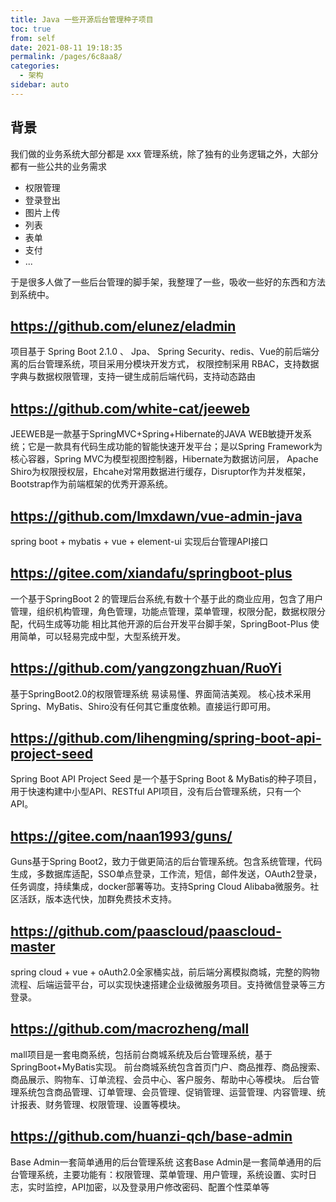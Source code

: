 ```yaml
---
title: Java 一些开源后台管理种子项目
toc: true
from: self
date: 2021-08-11 19:18:35
permalink: /pages/6c8aa8/
categories:
  - 架构
sidebar: auto
---
```


## 背景

我们做的业务系统大部分都是 xxx 管理系统，除了独有的业务逻辑之外，大部分都有一些公共的业务需求

- 权限管理
- 登录登出
- 图片上传
- 列表
- 表单
- 支付
- ...

于是很多人做了一些后台管理的脚手架，我整理了一些，吸收一些好的东西和方法到系统中。

## https://github.com/elunez/eladmin


项目基于 Spring Boot 2.1.0 、 Jpa、 Spring Security、redis、Vue的前后端分离的后台管理系统，项目采用分模块开发方式， 权限控制采用 RBAC，支持数据字典与数据权限管理，支持一键生成前后端代码，支持动态路由 


## https://github.com/white-cat/jeeweb

JEEWEB是一款基于SpringMVC+Spring+Hibernate的JAVA WEB敏捷开发系统；它是一款具有代码生成功能的智能快速开发平台；是以Spring Framework为核心容器，Spring MVC为模型视图控制器，Hibernate为数据访问层， Apache Shiro为权限授权层，Ehcahe对常用数据进行缓存，Disruptor作为并发框架，Bootstrap作为前端框架的优秀开源系统。

## https://github.com/lmxdawn/vue-admin-java

spring boot + mybatis + vue + element-ui 实现后台管理API接口

## https://gitee.com/xiandafu/springboot-plus

一个基于SpringBoot 2 的管理后台系统,有数十个基于此的商业应用，包含了用户管理，组织机构管理，角色管理，功能点管理，菜单管理，权限分配，数据权限分配，代码生成等功能 相比其他开源的后台开发平台脚手架，SpringBoot-Plus 使用简单，可以轻易完成中型，大型系统开发。

## https://github.com/yangzongzhuan/RuoYi

基于SpringBoot2.0的权限管理系统 易读易懂、界面简洁美观。 核心技术采用Spring、MyBatis、Shiro没有任何其它重度依赖。直接运行即可用。

## https://github.com/lihengming/spring-boot-api-project-seed

Spring Boot API Project Seed 是一个基于Spring Boot & MyBatis的种子项目，用于快速构建中小型API、RESTful API项目，没有后台管理系统，只有一个 API。

## https://gitee.com/naan1993/guns/

Guns基于Spring Boot2，致力于做更简洁的后台管理系统。包含系统管理，代码生成，多数据库适配，SSO单点登录，工作流，短信，邮件发送，OAuth2登录，任务调度，持续集成，docker部署等功。支持Spring Cloud Alibaba微服务。社区活跃，版本迭代快，加群免费技术支持。

## https://github.com/paascloud/paascloud-master

spring cloud + vue + oAuth2.0全家桶实战，前后端分离模拟商城，完整的购物流程、后端运营平台，可以实现快速搭建企业级微服务项目。支持微信登录等三方登录。

## https://github.com/macrozheng/mall

mall项目是一套电商系统，包括前台商城系统及后台管理系统，基于SpringBoot+MyBatis实现。 前台商城系统包含首页门户、商品推荐、商品搜索、商品展示、购物车、订单流程、会员中心、客户服务、帮助中心等模块。 后台管理系统包含商品管理、订单管理、会员管理、促销管理、运营管理、内容管理、统计报表、财务管理、权限管理、设置等模块。

## https://github.com/huanzi-qch/base-admin

Base Admin一套简单通用的后台管理系统
这套Base Admin是一套简单通用的后台管理系统，主要功能有：权限管理、菜单管理、用户管理，系统设置、实时日志，实时监控，API加密，以及登录用户修改密码、配置个性菜单等
